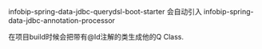 infobip-spring-data-jdbc-querydsl-boot-starter 会自动引入 infobip-spring-data-jdbc-annotation-processor 

在项目build时候会把带有@Id注解的类生成他的Q Class.